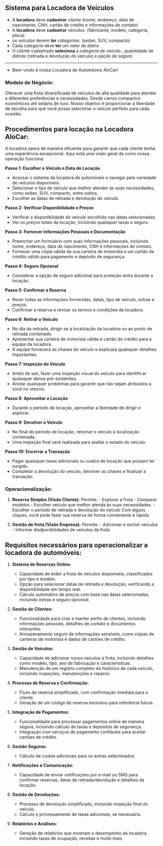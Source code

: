 



## Sistema para Locadora de Veículos

- A __locadora__ deve **cadastrar** *cliente* (nome, endereço, data de nascimento, CNH, cartão de crédito e informações de contato)
- A __locadora__ deve **cadastrar** *veiculos*. (fabricante, modelo, categoria, placa)
- os *veiculos* devem **ter** *categorias*. (sedan, SUV, compacto)
- Cada *categoria* deve **ter** um *valor de diária*
- O *cliente* cadastrado **seleciona** a *categoria de veículo* , *quantidade de diárias* (retirada e devolução do veículo) e *opção de seguro*.


_______________________________________________________________________________________________________________________

- Bem-vindo à nossa Locadora de Automóveis AloCar!

### **Modelo de Negócio:**

Oferecer uma frota diversificada de veículos de alta qualidade para atender a diferentes preferências e necessidades. 
Desde carros compactos econômicos até sedans de luxo. 
Nosso objetivo é proporcionar a liberdade de escolha para que você possa selecionar o veículo perfeito para cada ocasião.


## Procedimentos para locação na Locadora AloCar:

A locadora opera de maneira eficiente para garantir que cada cliente tenha uma experiência excepcional. Aqui está uma visão geral de como nossa operação funciona:

**Passo 1: Escolher o Veículo e Data de Locação**
- Acessar o sistema da locadora de automóveis e navegar pela variedade de veículos disponíveis.
- Selecionar o tipo de veículo que melhor atender às suas necessidades, como sedan, SUV, compacto, entre outros.
- Escolher as datas de retirada e devolução do veículo.

**Passo 2: Verificar Disponibilidade e Preços**
- Verificar a disponibilidade do veículo escolhido nas datas selecionadas.
- Ver os preços totais da locação, incluindo quaisquer taxas e seguro.

**Passo 3: Fornecer Informações Pessoais e Documentação**
- Preencher um formulário com suas informações pessoais, incluindo nome, endereço, data de nascimento, CNH e informações de contato.
- Fornecer uma cópia válida da sua carteira de motorista e um cartão de crédito válido para pagamento e depósito de segurança.

**Passo 4: Seguro Opcional**
- Considerar a opção de seguro adicional para proteção extra durante a locação.

**Passo 5: Confirmar a Reserva**
- Rever todas as informações fornecidas, datas, tipo de veículo, extras e preços.
- Confirmar a reserva e revisar os termos e condições da locadora.

**Passo 6: Retirar o Veículo**
- No dia da retirada, dirigir-se à localização da locadora ou ao ponto de retirada combinado.
- Apresentar sua carteira de motorista válida e cartão de crédito para a equipe da locadora.
- A equipe fornecerá as chaves do veículo e explicará quaisquer detalhes importantes.

**Passo 7: Inspeção do Veículo**
- Antes de sair, fazer uma inspeção visual do veículo para identificar quaisquer danos pré-existentes.
- Anotar quaisquer problemas para garantir que não sejam atribuídos a você no retorno.

**Passo 8: Aproveitar a Locação**
- Durante o período de locação, aproveitar a liberdade de dirigir e explorar.

**Passo 9: Devolver o Veículo**
- No final do período de locação, retornar o veículo à localização combinada.
- Uma inspeção final será realizada para avaliar o estado do veículo.

**Passo 10: Encerrar a Transação**
- Pagar quaisquer taxas adicionais ou custos de locação que possam ter surgido.
- Completar a devolução do veículo, devolver as chaves e finalizar a transação.

### **Operacionalização:**

1. **Reserva Simples (Visão Cliente):** 
    Permite: 
        - Explorar a frota
        - Comparar modelos
        - Escolher veículo que melhor atenda às suas necessidades.
        - Escolher o período de retirada e devolução do veículo
       Com alguns cliques, você pode fazer sua reserva de forma conveniente e rápida.

2. **Gestão de frota (Visão Empresa):**
    Permite:
        - Adicionar e excluir veiculos
        - Informar disdponibilidades de veículos da frota


## Requisitos necessários para operacionalizar a locadora de automóveis:

1. **Sistema de Reservas Online:**
   - Capacidade de exibir a frota de veículos disponíveis, classificados por tipo e modelo.
   - Opção para selecionar datas de retirada e devolução, verificando a disponibilidade em tempo real.
   - Cálculo automático de preços com base nas datas selecionadas, incluindo extras e seguro opcional.

2. **Gestão de Clientes:**
   - Funcionalidade para criar e manter perfis de clientes, incluindo informações pessoais, detalhes de contato e documentos relevantes.
   - Armazenamento seguro de informações sensíveis, como cópias de carteiras de motorista e dados de cartões de crédito.

3. **Gestão de Veículos:**
   - Capacidade de adicionar novos veículos à frota, incluindo detalhes como modelo, tipo, ano de fabricação e características.
   - Manutenção de um registro completo do histórico de cada veículo, incluindo inspeções, manutenções e reparos.

4. **Processo de Reserva e Confirmação:**
   - Fluxo de reserva simplificado, com confirmação imediata para o cliente.
   - Geração de um código de reserva exclusivo para referência futura.

5. **Integração de Pagamentos:**
   - Funcionalidade para processar pagamentos online de maneira segura, incluindo cálculo de taxas e depósitos de segurança.
   - Integração com serviços de pagamento confiáveis para aceitar cartões de crédito.

6. **Gestão Seguros:**
   - Cálculo de custos adicionais para os extras selecionados.

7. **Notificações e Comunicação:**
   - Capacidade de enviar notificações por e-mail ou SMS para confirmar reservas, datas de retirada/devolução e detalhes da locação.

8. **Gestão de Devoluções:**
   - Processo de devolução simplificado, incluindo inspeção final do veículo.
   - Cálculo e processamento de taxas adicionais, se necessário.

9.  **Relatórios e Análises:**
    - Geração de relatórios que mostram o desempenho da locadora, incluindo taxas de ocupação, receitas e muito mais.




